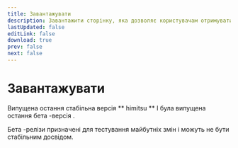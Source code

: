 ```yaml
---
title: Завантажувати
description: Завантажити сторінку, яка дозволяє користувачам отримувати доступ та встановлювати останню версію програми.
lastUpdated: false
editLink: false
download: true
prev: false
next: false
---
```


# Завантажувати

Випущена остання стабільна версія ** himitsu ** **<ReleaseDate type="stable" />** І була випущена остання бета -версія **<ReleaseDate type="beta" />**.

Бета -релізи призначені для тестування майбутніх змін і можуть не бути стабільним досвідом.

<DownloadButtons />
<suspense>
<Changelog type="stable"/>
</suspense>